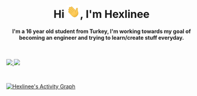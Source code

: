 <div align="center">
<h1 align="center">Hi <img width="35" src="https://github.com/1999AZZAR/1999AZZAR/blob/main/resources/img/waving.gif">, I'm Hexlinee</h1>
<h4 align="center">I'm a 16 year old student from Turkey, I'm working towards my goal of becoming an engineer and trying to learn/create stuff everyday.</h4>
</div>

<br/>
<p align="left">
  <a href="https://github.com/Hexlinee/">
  <img width="49.5%" src="https://github-readme-stats.vercel.app/api?username=Hexlinee&show_icons=true&theme=gruvbox&hide_border=true" />
    <img width="49.5%" src="https://github-readme-streak-stats.herokuapp.com/?user=Hexlinee&theme=gruvbox&hide_border=true" />
  </a>
</p>
<br>



[![Hexlinee's Activity Graph](https://activity-graph.herokuapp.com/graph?username=Hexlinee&custom_title=Hexlinee's%20Contribution%20Graph&theme=gruvbox&bg_color=282828&hide_border=true&line=d1a01f&point=c58545)](https://github.com/Hexlinee)


